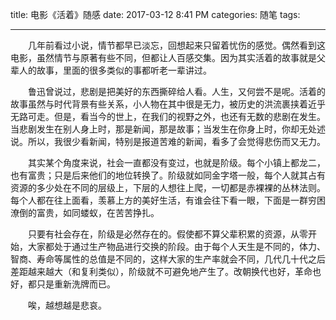 title: 电影《活着》随感
date: 2017-03-12 8:41 PM
categories: 随笔
tags: 

-----
　　几年前看过小说，情节都早已淡忘，回想起来只留着忧伤的感觉。偶然看到这电影，虽然情节与原著有些不同，但都让人百感交集。因为其实活着的故事就是父辈人的故事，里面的很多类似的事都听老一辈讲过。

　　鲁迅曾说过，悲剧是把美好的东西撕碎给人看。人生，又何尝不是呢。活着的故事虽然与时代背景有些关系，小人物在其中很是无力，被历史的洪流裹挟着近乎无路可走。但是，看当今的世上，在我们的视野之外，也还有无数的悲剧在发生。当悲剧发生在别人身上时，那是新闻，那是故事；当发生在你身上时，你却无处述说。所以，我很少看新闻，特别是报道苦难的新闻，看多了会觉得悲伤而又无力。

　　其实某个角度来说，社会一直都没有变过，也就是阶级。每个小镇上都龙二，也有富贵；只是后来他们的地位转换了。阶级就如同金字塔一般，每个人就其占有资源的多少处在不同的层级上，下层的人想往上爬，一切都是赤裸裸的丛林法则。每个人都在往上面看，羡慕上方的美好生活，有谁会往下看一眼，下面是一群穷困潦倒的富贵，如同蝼蚁，在苦苦挣扎。

　　只要有社会存在，阶级是必然存在的。假使都不算父辈积累的资源，从零开始，大家都处于通过生产物品进行交换的阶段。由于每个人天生是不同的，体力、智商、寿命等属性的总值是不同的，这样大家的生产率就会不同，几代几十代之后差距越来越大（和复利类似），阶级就不可避免地产生了。改朝换代也好，革命也好，都只是重新洗牌而已。

　　唉，越想越是悲哀。
